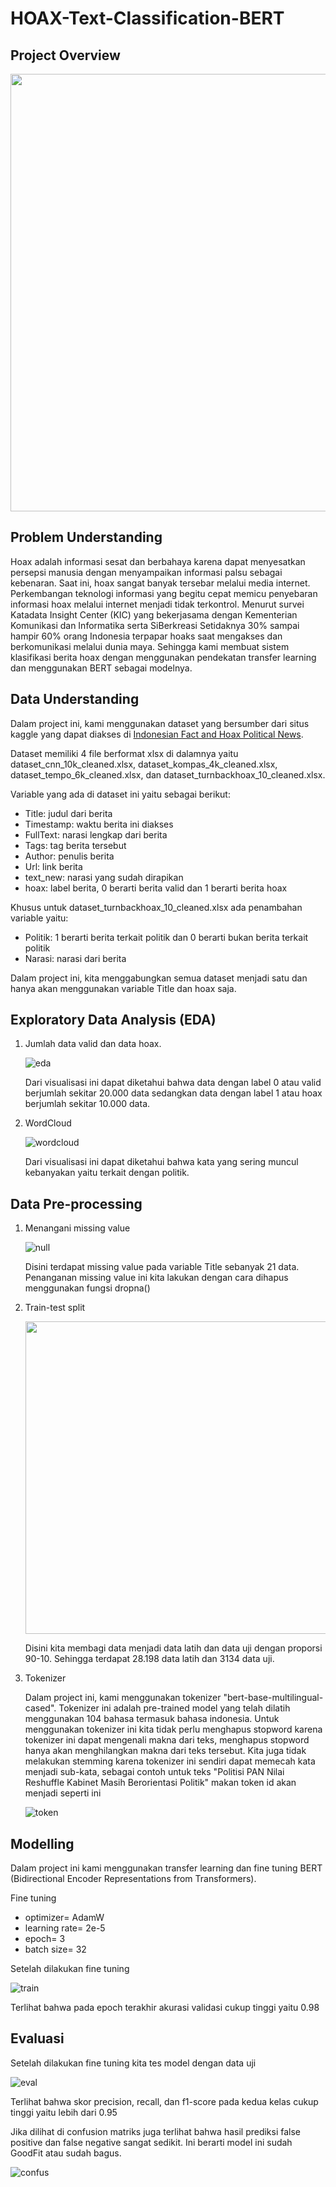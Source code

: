 # HOAX-Text-Classification-BERT

## Project Overview

<img src="https://github.com/Aditya1614/HOAX-Text-Classification-BERT/assets/93992324/1f677618-fa13-40a6-b959-7c09d7c4fa3c" width="700">

## Problem Understanding
Hoax adalah informasi sesat dan berbahaya karena dapat menyesatkan persepsi manusia dengan menyampaikan informasi palsu sebagai kebenaran. Saat  ini,  hoax  sangat  banyak  tersebar  melalui  media  internet.  Perkembangan teknologi  informasi  yang  begitu  cepat  memicu  penyebaran  informasi  hoax melalui  internet  menjadi  tidak  terkontrol. Menurut survei Katadata Insight Center (KIC) yang bekerjasama dengan Kementerian Komunikasi dan Informatika serta SiBerkreasi Setidaknya 30% sampai hampir 60% orang Indonesia terpapar hoaks saat mengakses dan berkomunikasi melalui dunia maya.  Sehingga kami membuat sistem klasifikasi berita hoax dengan menggunakan pendekatan transfer learning dan menggunakan BERT sebagai modelnya. 

## Data Understanding
Dalam project ini, kami menggunakan dataset yang bersumber dari situs kaggle yang dapat diakses di <a href="https://www.kaggle.com/datasets/linkgish/indonesian-fact-and-hoax-political-news">Indonesian Fact and Hoax Political News</a>.

Dataset memiliki 4 file berformat xlsx di dalamnya yaitu dataset_cnn_10k_cleaned.xlsx, dataset_kompas_4k_cleaned.xlsx, dataset_tempo_6k_cleaned.xlsx, dan dataset_turnbackhoax_10_cleaned.xlsx.

Variable yang ada di dataset ini yaitu sebagai berikut:
- Title: judul dari berita
- Timestamp: waktu berita ini diakses
- FullText: narasi lengkap dari berita
- Tags: tag berita tersebut
- Author: penulis berita
- Url: link berita
- text_new: narasi yang sudah dirapikan
- hoax: label berita, 0 berarti berita valid dan 1 berarti berita hoax
  
Khusus untuk dataset_turnbackhoax_10_cleaned.xlsx ada penambahan variable yaitu:
- Politik: 1 berarti berita terkait politik dan 0 berarti bukan berita terkait politik
- Narasi: narasi dari berita

Dalam project ini, kita menggabungkan semua dataset menjadi satu dan hanya akan menggunakan variable Title dan hoax saja.

## Exploratory Data Analysis (EDA)
1. Jumlah data valid dan data hoax.
   
   ![eda](https://github.com/Aditya1614/HOAX-Text-Classification-BERT/assets/93992324/c42ca95e-82cb-4a78-becf-f16d5dc6fc52)

   Dari visualisasi ini dapat diketahui bahwa data dengan label 0 atau valid berjumlah sekitar 20.000 data sedangkan data dengan label 1 atau hoax berjumlah sekitar 10.000 data.

2. WordCloud

   ![wordcloud](https://github.com/Aditya1614/HOAX-Text-Classification-BERT/assets/93992324/0892013f-f18b-4162-9d5c-8f9837d3cd23)

   Dari visualisasi ini dapat diketahui bahwa kata yang sering muncul kebanyakan yaitu terkait dengan politik.

## Data Pre-processing

1. Menangani missing value

   ![null](https://github.com/Aditya1614/HOAX-Text-Classification-BERT/assets/93992324/f3d19260-d647-4a28-a324-2f8b84f48f43)

   Disini terdapat missing value pada variable Title sebanyak 21 data. Penanganan missing value ini kita lakukan dengan cara dihapus menggunakan fungsi dropna()

2. Train-test split

   <img src="https://github.com/Aditya1614/HOAX-Text-Classification-BERT/assets/93992324/6f4fa54e-feab-42ec-a8c8-3cb241cdff0a" width="500">

   Disini kita membagi data menjadi data latih dan data uji dengan proporsi 90-10. Sehingga terdapat 28.198 data latih dan 3134 data uji.

3. Tokenizer

   Dalam project ini, kami menggunakan tokenizer "bert-base-multilingual-cased". Tokenizer ini adalah pre-trained model yang telah dilatih menggunakan 104 bahasa termasuk bahasa indonesia. Untuk menggunakan tokenizer ini kita tidak perlu menghapus stopword karena tokenizer ini dapat mengenali makna dari teks, menghapus stopword hanya akan menghilangkan makna dari teks tersebut. Kita juga tidak melakukan stemming karena tokenizer ini sendiri dapat memecah kata menjadi sub-kata, sebagai contoh untuk teks "Politisi PAN Nilai Reshuffle Kabinet Masih Berorientasi Politik" makan token id akan menjadi seperti ini
   
   ![token](https://github.com/Aditya1614/HOAX-Text-Classification-BERT/assets/93992324/08dacf16-0e67-4c9e-90b5-c8e1517941f6)

## Modelling
Dalam project ini kami menggunakan transfer learning dan fine tuning BERT (Bidirectional Encoder Representations from Transformers).

Fine tuning
- optimizer= AdamW
- learning rate= 2e-5
- epoch= 3
- batch size= 32

Setelah dilakukan fine tuning 

![train](https://github.com/Aditya1614/HOAX-Text-Classification-BERT/assets/93992324/e0737ba4-070d-4d0f-94c5-976a31ee7151)

Terlihat bahwa pada epoch terakhir akurasi validasi cukup tinggi yaitu 0.98

## Evaluasi
Setelah dilakukan fine tuning kita tes model dengan data uji

![eval](https://github.com/Aditya1614/HOAX-Text-Classification-BERT/assets/93992324/356c3e2a-5eb0-4365-84d0-3e90fc461324)

Terlihat bahwa skor precision, recall, dan f1-score pada kedua kelas cukup tinggi yaitu lebih dari 0.95

Jika dilihat di confusion matriks juga terlihat bahwa hasil prediksi false positive dan false negative sangat sedikit. Ini berarti model ini sudah GoodFit atau sudah bagus.

![confus](https://github.com/Aditya1614/HOAX-Text-Classification-BERT/assets/93992324/044f88ee-f939-4b10-9311-28bdbfe9e9dd)


    
